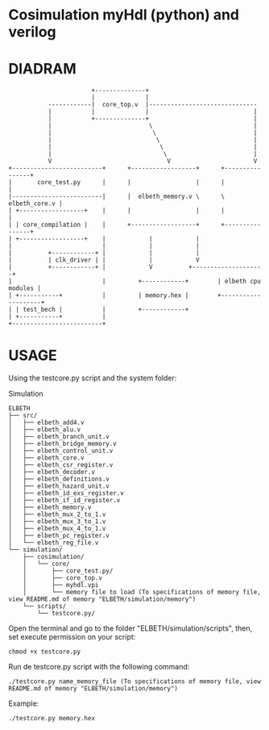 # Cosimulation myHdl (python) and verilog

DIADRAM
=======


                           +--------------+ 
                           |              |
               ------------|  core_top.v  |------------------------------
               |           |              |                             |
               |           +--------------+                             |
               |                           \                            |
               |                            \                           |
               |                             \                          |
               |                              \                         |
               |                               \                        |
               V                                V                       V
    +-------------------------+      +------------------+      +----------------+
    |       core_test.py      |      |                  |      |                |
    |-------------------------|      |  elbeth_memory.v \      \  elbeth_core.v |
    | +------------------+    |      |                  |      |                |
    | | core_compilation |    |      +------------------+      +----------------+
    | +------------------+    |		       |			|
    |                         |		       |			|
    |          +------------+ |		       |			|
    |          | clk_driver | |		       |			V
    |          +------------+ |		       V	      +--------------------+	
    |                         |         +------------+	      | elbeth cpu modules |
    | +-----------+           |         | memory.hex |        +--------------------+
    | | test_bech |           |         +------------+
    | +-----------+           |
    +-------------------------+


USAGE
=====

Using the testcore.py script and the system folder:

Simulation
```
ELBETH
├── src/
│   ├── elbeth_add4.v
│   ├── elbeth_alu.v
│   ├── elbeth_branch_unit.v
│   ├── elbeth_bridge_memory.v
│   ├── elbeth_control_unit.v
│   ├── elbeth_core.v
│   ├── elbeth_csr_register.v
│   ├── elbeth_decoder.v
│   ├── elbeth_definitions.v
│   ├── elbeth_hazard_unit.v
│   ├── elbeth_id_exs_register.v
│   ├── elbeth_if_id_register.v
│   ├── elbeth_memory.v
│   ├── elbeth_mux_2_to_1.v
│   ├── elbeth_mux_3_to_1.v
│   ├── elbeth_mux_4_to_1.v
│   ├── elbeth_pc_register.v
│   └── elbeth_reg_file.v
└── simulation/
    ├── cosimulation/
    │	└── core/
    │	    ├── core_test.py/
    │	    ├── core_top.v
    │	    ├── myhdl.vpi
    │	    └── memory file to load (To specifications of memory file, view README.md of memory "ELBETH/simulation/memory")
    └── scripts/
    	└── testcore.py/
```

Open the terminal and go to the folder "ELBETH/simulation/scripts", then,
set execute permission on your script:

    chmod +x testcore.py
     
Run de testcore.py script with the following command:

    ./testcore.py name_memory_file (To specifications of memory file, view README.md of memory "ELBETH/simulation/memory")

Example:
    
    ./testcore.py memory.hex


